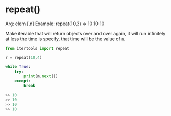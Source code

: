 # repeat()

Arg: elem [,n]
Example: repeat(10,3) ⇒ 10 10 10

Make iterable that will return objects over and over again, it will run infinitely at less the time is specify, that time will be the value of `n`.

```python
from itertools import repeat

r = repeat(10,4)

while True:
	try:
		print(m.next())
	except:
		break

>> 10
>> 10
>> 10
>> 10
```